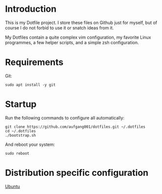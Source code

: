 Introduction
============
This is my Dotfile project. I store these files on Github just for myself, but of course I do not forbid to use it or snatch ideas from it.

My Dotfiles contain a quite complex vim configuration, my favorite Linux programmes, a few helper scripts, and a simple zsh configuration.


Requirements
============
Git:
    
    sudo apt install -y git


Startup
=======
Run the following commands to configure all automatically:

    git clone https://github.com/aufgang001/dotfiles.git ~/.dotfiles
    cd ~/.dotfiles
    ./bootstrap.sh


And reboot your system:

    sudo reboot


Distribution specific configuration
===================================
[Ubuntu](ubuntu/README.md)
